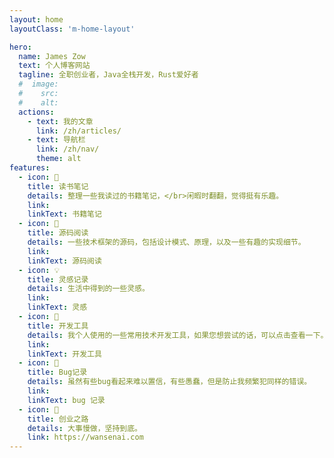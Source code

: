 ```yaml
---
layout: home
layoutClass: 'm-home-layout'

hero:
  name: James Zow
  text: 个人博客网站
  tagline: 全职创业者，Java全栈开发，Rust爱好者
  #  image:
  #    src:
  #    alt:
  actions:
    - text: 我的文章
      link: /zh/articles/
    - text: 导航栏
      link: /zh/nav/
      theme: alt
features:
  - icon: 📖
    title: 读书笔记
    details: 整理一些我读过的书籍笔记，</br>闲暇时翻翻，觉得挺有乐趣。
    link:
    linkText: 书籍笔记
  - icon: 📘
    title: 源码阅读
    details: 一些技术框架的源码，包括设计模式、原理，以及一些有趣的实现细节。
    link:
    linkText: 源码阅读
  - icon: 💡
    title: 灵感记录
    details: 生活中得到的一些灵感。
    link:
    linkText: 灵感
  - icon: 🧰
    title: 开发工具
    details: 我个人使用的一些常用技术开发工具，如果您想尝试的话，可以点击查看一下。
    link:
    linkText: 开发工具
  - icon: 🐞
    title: Bug记录
    details: 虽然有些bug看起来难以置信，有些愚蠢，但是防止我频繁犯同样的错误。
    link:
    linkText: bug 记录
  - icon: 💯
    title: 创业之路
    details: 大事慢做，坚持到底。
    link: https://wansenai.com
---
```


<style>
/*爱的魔力转圈圈*/
.m-home-layout .image-src:hover {
  transform: translate(-50%, -50%) rotate(666turn);
  transition: transform 59s 1s cubic-bezier(0.3, 0, 0.8, 1);
}

.m-home-layout .details small {
  opacity: 0.8;
}

.m-home-layout .bottom-small {
  display: block;
  margin-top: 2em;
  text-align: right;
}
</style>

